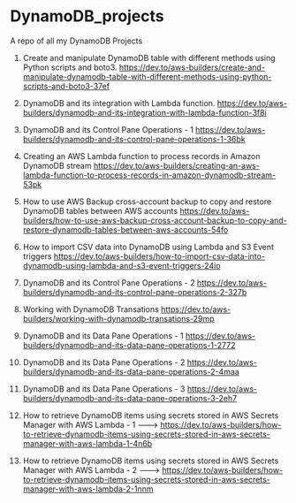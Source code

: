 # DynamoDB_projects
A repo of all my DynamoDB Projects

1. Create and manipulate DynamoDB table with different methods using Python scripts and boto3.
   https://dev.to/aws-builders/create-and-manipulate-dynamodb-table-with-different-methods-using-python-scripts-and-boto3-37ef
   
2. DynamoDB and its integration with Lambda function.
https://dev.to/aws-builders/dynamodb-and-its-integration-with-lambda-function-3f8i

3. DynamoDB and its Control Pane Operations - 1
https://dev.to/aws-builders/dynamodb-and-its-control-pane-operations-1-36bk

4. Creating an AWS Lambda function to process records in Amazon DynamoDB stream 
https://dev.to/aws-builders/creating-an-aws-lambda-function-to-process-records-in-amazon-dynamodb-stream-53pk

5. How to use AWS Backup cross-account backup to copy and restore DynamoDB tables between AWS accounts
https://dev.to/aws-builders/how-to-use-aws-backup-cross-account-backup-to-copy-and-restore-dynamodb-tables-between-aws-accounts-54fo

6. How to import CSV data into DynamoDB using Lambda and S3 Event triggers
https://dev.to/aws-builders/how-to-import-csv-data-into-dynamodb-using-lambda-and-s3-event-triggers-24io

7. DynamoDB and its Control Pane Operations - 2 https://dev.to/aws-builders/dynamodb-and-its-control-pane-operations-2-327b

8. Working with DynamoDB Transations https://dev.to/aws-builders/working-with-dynamodb-transations-29mp

9. DynamoDB and its Data Pane Operations - 1 https://dev.to/aws-builders/dynamodb-and-its-data-pane-operations-1-2772

10. DynamoDB and its Data Pane Operations - 2 https://dev.to/aws-builders/dynamodb-and-its-data-pane-operations-2-4maa

11. DynamoDB and its Data Pane Operations - 3 https://dev.to/aws-builders/dynamodb-and-its-data-pane-operations-3-2eh7

12. How to retrieve DynamoDB items using secrets stored in AWS Secrets Manager with AWS Lambda - 1 ---> https://dev.to/aws-builders/how-to-retrieve-dynamodb-items-using-secrets-stored-in-aws-secrets-manager-with-aws-lambda-1-4n6b

13. How to retrieve DynamoDB items using secrets stored in AWS Secrets Manager with AWS Lambda - 2 ---> https://dev.to/aws-builders/how-to-retrieve-dynamodb-items-using-secrets-stored-in-aws-secrets-manager-with-aws-lambda-2-1nnm
